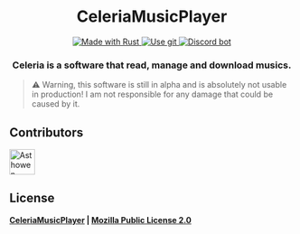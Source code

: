 <!--suppress HtmlDeprecatedAttribute -->
<h1 align="center">
  CeleriaMusicPlayer
</h1>
<div align="center">
    <a href="https://www.rust-lang.org/">
        <img src="https://img.shields.io/badge/Rust-000000?style=for-the-badge&logo=rust&logoColor=white" alt="Made with Rust">
    </a>
    <a href="https://github.com/Asthowen/CeleriaMusicPlayer">
        <img src="https://img.shields.io/badge/Git-F05032?style=for-the-badge&logo=git&logoColor=white" alt="Use git">
    </a>
    <a href="https://discord.com">
        <img src="https://img.shields.io/badge/Discord-7289DA?style=for-the-badge&logo=discord&logoColor=white" alt="Discord bot">
    </a>
</div>
<h3 align="center">
    <strong>Celeria is a software that read, manage and download musics.</strong>
</h3>

> ⚠️ Warning, this software is still in alpha and is absolutely not usable in production! I am not responsible for any damage that could be caused by it.

## Contributors
[<img width="45" src="https://avatars.githubusercontent.com/u/59535754?v=4" alt="Asthowen">](https://github.com/Asthowen)

## License
**[CeleriaMusicPlayer](https://github.com/Asthowen/CeleriaMusicPlayer) | [Mozilla Public License 2.0](https://github.com/Asthowen/CeleriaMusicPlayer/blob/main/LICENSE)**